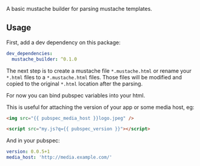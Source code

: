 A basic mustache builder for parsing mustache templates.

## Usage

First, add a dev dependency on this package:

```yaml
dev_dependencies:
  mustache_builder: ^0.1.0
```

The next step is to create a mustache file `*.mustache.html` or rename your `*.html` files to a `*.mustache.html` files. 
Those files will be modified and copied to the original `*.html` location after the parsing.

For now you can bind pubspec variables into your html. 

This is useful for attaching the version of your app or some media host, eg:

```html
<img src="{{ pubspec_media_host }}logo.jpeg" />

<script src="my.js?q={{ pubspec_version }}"></script>
```

And in your pubspec:

```yaml
version: 0.0.5+1
media_host: 'http://media.example.com/' 
```


